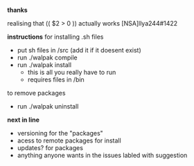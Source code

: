 
__thanks__

realising that (( $2 > 0 )) actually works
\[NSA\]llya244#1422

__instructions__
for installing .sh files
* put sh files in /src (add it if it doesent exist)
* run ./walpak compile
* run ./walpak install
    * this is all you really have to run
    * requires files in /bin

to remove packages

* run ./walpak uninstall 

__next in line__
* versioning for the "packages"
* acess to remote packages for install
* updates? for packages
* anything anyone wants in the issues labled with suggestion
